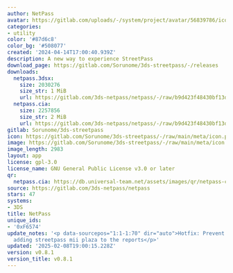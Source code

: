 ```yaml
---
author: NetPass
avatar: https://gitlab.com/uploads/-/system/project/avatar/56839786/icon.png
categories:
- utility
color: '#87d6c8'
color_bg: '#508077'
created: '2024-04-14T17:00:40.939Z'
description: A new way to experience StreetPass
download_page: https://gitlab.com/Sorunome/3ds-streetpass/-/releases
downloads:
  netpass.3dsx:
    size: 2030276
    size_str: 1 MiB
    url: https://gitlab.com/3ds-netpass/netpass/-/raw/b9d423f48430bf13d4b78c60f6a1e7d1c164ae5c/netpass.3dsx?inline=false
  netpass.cia:
    size: 2257856
    size_str: 2 MiB
    url: https://gitlab.com/3ds-netpass/netpass/-/raw/b9d423f48430bf13d4b78c60f6a1e7d1c164ae5c/netpass.cia?inline=false
gitlab: Sorunome/3ds-streetpass
icon: https://gitlab.com/Sorunome/3ds-streetpass/-/raw/main/meta/icon.png
image: https://gitlab.com/Sorunome/3ds-streetpass/-/raw/main/meta/icon.png
image_length: 2983
layout: app
license: gpl-3.0
license_name: GNU General Public License v3.0 or later
qr:
  netpass.cia: https://db.universal-team.net/assets/images/qr/netpass-cia.png
source: https://gitlab.com/3ds-netpass/netpass
stars: 47
systems:
- 3DS
title: NetPass
unique_ids:
- '0xF6574'
update_notes: '<p data-sourcepos="1:1-1:70" dir="auto">Hotfix: Prevent crashing on
  adding streetpass mii plaza to the reports</p>'
updated: '2025-02-08T19:00:15.228Z'
version: v0.8.1
version_title: v0.8.1
---
```

